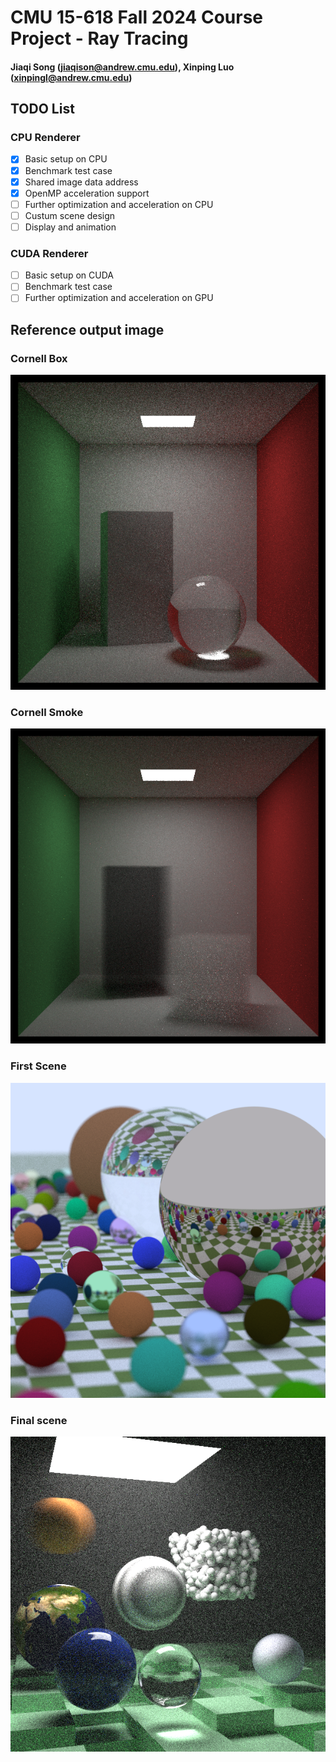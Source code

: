 # CMU 15-618 Fall 2024 Course Project - Ray Tracing

#### Jiaqi Song (<jiaqison@andrew.cmu.edu>), Xinping Luo (<xinpingl@andrew.cmu.edu>)

## TODO List

### CPU Renderer

- [x] Basic setup on CPU
- [x] Benchmark test case
- [x] Shared image data address
- [x] OpenMP acceleration support
- [ ] Further optimization and acceleration on CPU
- [ ] Custum scene design
- [ ] Display and animation

### CUDA Renderer

- [ ] Basic setup on CUDA 
- [ ] Benchmark test case
- [ ] Further optimization and acceleration on GPU

## Reference output image

### Cornell Box
![image](./images/cornell_box.png)

### Cornell Smoke
![image](./images/cornell_smoke.png)

### First Scene
![image](./images/first_scene.png)

### Final scene
![image](./images/final_scene.png)